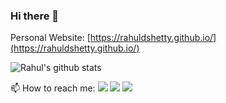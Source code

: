 ### Hi there 👋

Personal Website: [https://rahuldshetty.github.io/](https://rahuldshetty.github.io/)

![Rahul's github stats](https://github-readme-stats.vercel.app/api?username=rahuldshetty&show_icons=true&theme=dark)

📫 How to reach me: 
<a href="https://twitter.com/rahul_dshetty"><img src="https://img.shields.io/badge/Twitter--_.svg?style=social&logo=twitter" ></a> <a href="https://www.linkedin.com/in/rahul-d-shetty-b20754170"><img src="https://img.shields.io/badge/LinkedIn--_.svg?style=social&logo=linkedin"></a> <a href="https://www.hackerrank.com/rahuldshetty"><img src="https://img.shields.io/badge/HackerRank--_.svg?style=social&logo=hackerrank"></a>
